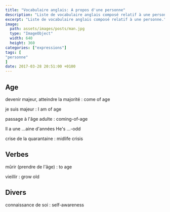 ```yaml
---
title: "Vocabulaire anglais: A propos d'une personne"
description: "Liste de vocabulaire anglais composé relatif à une personne."
excerpt: "Liste de vocabulaire anglais composé relatif à une personne."
image:
  path: assets/images/posts/man.jpg
  type: "ImageObject"
  width: 640
  height: 360
categories: ["expressions"]
tags: [
"personne"
]
date: 2017-03-28 20:51:00 +0100
---
```


## Age

devenir majeur, atteindre la majorité
: come of age

je suis majeur
: I am of age

passage à l'âge adulte
: coming-of-age

Il a une ...aine d'années
He's ...-odd

crise de la quarantaine
: midlife crisis


## Verbes

mûrir (prendre de l'âge)
: to age

vieillir
: grow old


## Divers

connaissance de soi
: self-awareness

